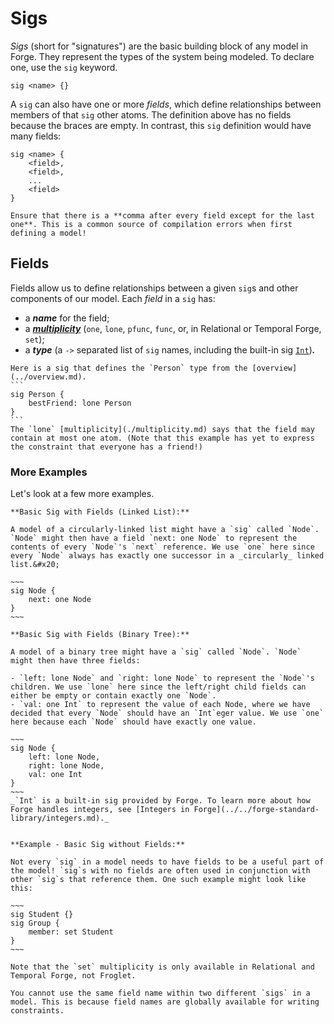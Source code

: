 # Sigs

_Sigs_ (short for "signatures") are the basic building block of any model in Forge. They represent the types of the system being modeled. To declare one, use the `sig` keyword. 

```
sig <name> {}
```

A `sig` can also have one or more _fields_, which define relationships between members of that `sig` other atoms. The definition above has no fields because the braces are empty. In contrast, this `sig` definition would have many fields:

```
sig <name> {
    <field>,
    <field>,
    ...
    <field>
}
```

```admonish note title="Syntax Note"
Ensure that there is a **comma after every field except for the last one**. This is a common source of compilation errors when first defining a model!
```

## Fields

Fields allow us to define relationships between a given `sig`s and other components of our model. Each _field_ in a `sig` has:

- a _**name**_ for the field;
- a [_**multiplicity**_](./multiplicity.md) (`one`, `lone`, `pfunc`, `func`, or, in Relational or Temporal Forge, `set`);
- a _**type**_ (a `->` separated list of `sig` names, including the built-in sig [`Int`](../../forge-standard-library/constants-and-keywords.md))_**.**_

~~~admonish example title="Example sig definition"
Here is a sig that defines the `Person` type from the [overview](../overview.md).
```
sig Person {
    bestFriend: lone Person
}
```
The `lone` [multiplicity](./multiplicity.md) says that the field may contain at most one atom. (Note that this example has yet to express the constraint that everyone has a friend!)
~~~

### More Examples

Let's look at a few more examples.

```admonish example title="Example: Sig with one field"
**Basic Sig with Fields (Linked List):**

A model of a circularly-linked list might have a `sig` called `Node`. `Node` might then have a field `next: one Node` to represent the contents of every `Node`'s `next` reference. We use `one` here since every `Node` always has exactly one successor in a _circularly_ linked list.&#x20;

~~~
sig Node {
    next: one Node
}
~~~
```

```admonish example title="Example: Sig with multiple fields"
**Basic Sig with Fields (Binary Tree):**

A model of a binary tree might have a `sig` called `Node`. `Node` might then have three fields:

- `left: lone Node` and `right: lone Node` to represent the `Node`'s children. We use `lone` here since the left/right child fields can either be empty or contain exactly one `Node`.
- `val: one Int` to represent the value of each Node, where we have decided that every `Node` should have an `Int`eger value. We use `one` here because each `Node` should have exactly one value.

~~~
sig Node {
    left: lone Node,
    right: lone Node,
    val: one Int
}
~~~
_`Int` is a built-in sig provided by Forge. To learn more about how Forge handles integers, see [Integers in Forge](../../forge-standard-library/integers.md)._
```

```admonish example title="Example: Sig with No Fields"

**Example - Basic Sig without Fields:**

Not every `sig` in a model needs to have fields to be a useful part of the model! `sig`s with no fields are often used in conjunction with other `sig`s that reference them. One such example might look like this:

~~~
sig Student {}
sig Group {
    member: set Student
}
~~~

Note that the `set` multiplicity is only available in Relational and Temporal Forge, not Froglet.
```

```admonish warning title="Field names must be unique"
You cannot use the same field name within two different `sigs` in a model. This is because field names are globally available for writing constraints.
```

